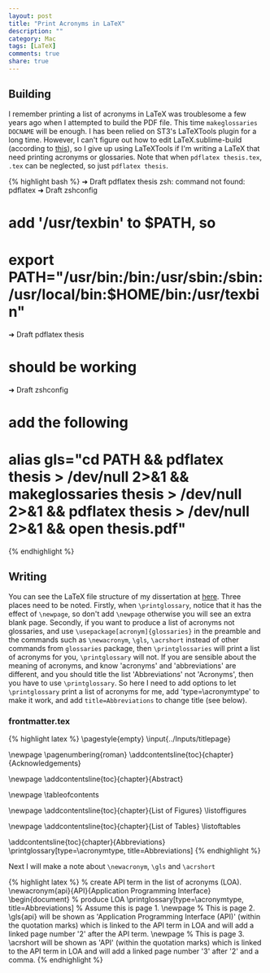 ```yaml
---
layout: post
title: "Print Acronyms in LaTeX"
description: ""
category: Mac
tags: [LaTeX]
comments: true
share: true
---
```


<!--more-->

## Building

I remember printing a list of acronyms in LaTeX was troublesome a few years ago when I attempted to build the PDF file. This time `makeglossaries DOCNAME` will be enough. I has been relied on ST3's LaTeXTools plugin for a long time. However, I can't figure out how to edit LaTeX.sublime-build (according to [this](https://github.com/SublimeText/LaTeXTools/issues/20)), so I give up using LaTeXTools if I'm writing a LaTeX that need printing acronyms or glossaries. Note that when `pdflatex thesis.tex`, `.tex` can be neglected, so just `pdflatex thesis`.

{% highlight bash %}
➜  Draft  pdflatex thesis
zsh: command not found: pdflatex
➜  Draft  zshconfig
# add '/usr/texbin' to $PATH, so
# export PATH="/usr/bin:/bin:/usr/sbin:/sbin:/usr/local/bin:$HOME/bin:/usr/texbin"
➜  Draft  pdflatex thesis
# should be working
➜  Draft  zshconfig
# add the following
# alias gls="cd PATH && pdflatex thesis > /dev/null 2>&1 && makeglossaries thesis > /dev/null 2>&1 && pdflatex thesis > /dev/null 2>&1 && open thesis.pdf"
{% endhighlight %}

## Writing

You can see the LaTeX file structure of my dissertation at [here](http://lsfalimis.github.io/dissertation-latex-structure/). Three places need to be noted. Firstly, when `\printglossary`, notice that it has the effect of `\newpage`, so don't add `\newpage` otherwise you will see an extra blank page. Secondly, if you want to produce a list of acronyms not glossaries, and use `\usepackage[acronym]{glossaries}` in the preamble and the commands such as `\newacronym`, `\gls`, `\acrshort` instead of other commands from `glossaries` package, then `\printglossaries` will print a list of acronyms for you, `\printglossary` will not. If you are sensible about the meaning of acronyms, and know 'acronyms' and 'abbreviations' are different, and you should title the list 'Abbreviations' not 'Acronyms', then you have to use `\printglossary`. So here I need to add options to let `\printglossary` print a list of acronyms for me, add 'type=\acronymtype' to make it work, and add `title=Abbreviations` to change title (see below).

### frontmatter.tex

{% highlight latex %}
\pagestyle{empty}
\input{../Inputs/titlepage}

\newpage
\pagenumbering{roman}
\addcontentsline{toc}{chapter}{Acknowledgements}

\newpage
\addcontentsline{toc}{chapter}{Abstract}

\newpage
\tableofcontents

\newpage
\addcontentsline{toc}{chapter}{List of Figures}
\listoffigures

\newpage
\addcontentsline{toc}{chapter}{List of Tables}
\listoftables

\addcontentsline{toc}{chapter}{Abbreviations}
\printglossary[type=\acronymtype, title=Abbreviations]
{% endhighlight %}

Next I will make a note about `\newacronym`, `\gls` and `\acrshort`

{% highlight latex %}
% create API term in the list of acronyms (LOA).
\newacronym{api}{API}{Application Programming Interface}
\begin{document}
% produce LOA
\printglossary[type=\acronymtype, title=Abbreviations]
% Assume this is page 1.
\newpage
% This is page 2.
\gls{api} will be shown as 'Application Programming Interface (API)'
(within the quotation marks)
which is linked to the API term in LOA
and will add a linked page number '2' after the API term.
\newpage
% This is page 3.
\acrshort will be shown as 'API'
(within the quotation marks)
which is linked to the API term in LOA
and will add a linked page number '3' after '2' and a comma.
{% endhighlight %}
